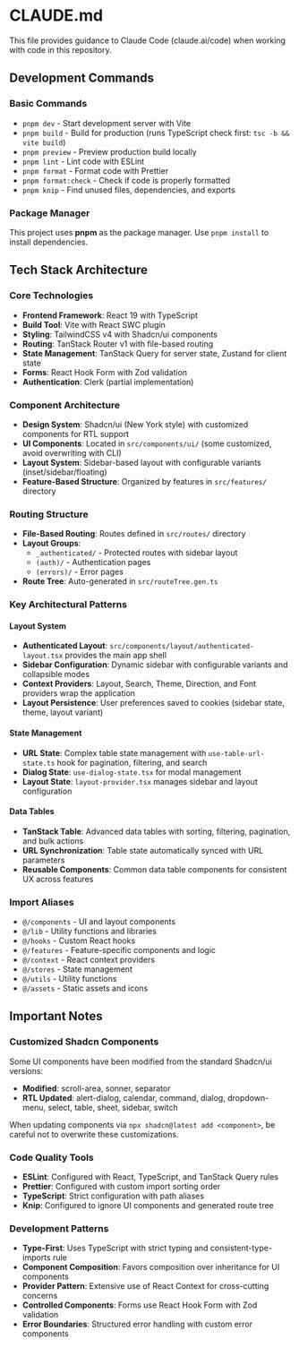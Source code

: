 # CLAUDE.md

This file provides guidance to Claude Code (claude.ai/code) when working with code in this repository.

## Development Commands

### Basic Commands
- `pnpm dev` - Start development server with Vite
- `pnpm build` - Build for production (runs TypeScript check first: `tsc -b && vite build`)
- `pnpm preview` - Preview production build locally
- `pnpm lint` - Lint code with ESLint
- `pnpm format` - Format code with Prettier
- `pnpm format:check` - Check if code is properly formatted
- `pnpm knip` - Find unused files, dependencies, and exports

### Package Manager
This project uses **pnpm** as the package manager. Use `pnpm install` to install dependencies.

## Tech Stack Architecture

### Core Technologies
- **Frontend Framework**: React 19 with TypeScript
- **Build Tool**: Vite with React SWC plugin
- **Styling**: TailwindCSS v4 with Shadcn/ui components
- **Routing**: TanStack Router v1 with file-based routing
- **State Management**: TanStack Query for server state, Zustand for client state
- **Forms**: React Hook Form with Zod validation
- **Authentication**: Clerk (partial implementation)

### Component Architecture
- **Design System**: Shadcn/ui (New York style) with customized components for RTL support
- **UI Components**: Located in `src/components/ui/` (some customized, avoid overwriting with CLI)
- **Layout System**: Sidebar-based layout with configurable variants (inset/sidebar/floating)
- **Feature-Based Structure**: Organized by features in `src/features/` directory

### Routing Structure
- **File-Based Routing**: Routes defined in `src/routes/` directory
- **Layout Groups**: 
  - `_authenticated/` - Protected routes with sidebar layout
  - `(auth)/` - Authentication pages
  - `(errors)/` - Error pages
- **Route Tree**: Auto-generated in `src/routeTree.gen.ts`

### Key Architectural Patterns

#### Layout System
- **Authenticated Layout**: `src/components/layout/authenticated-layout.tsx` provides the main app shell
- **Sidebar Configuration**: Dynamic sidebar with configurable variants and collapsible modes
- **Context Providers**: Layout, Search, Theme, Direction, and Font providers wrap the application
- **Layout Persistence**: User preferences saved to cookies (sidebar state, theme, layout variant)

#### State Management
- **URL State**: Complex table state management with `use-table-url-state.ts` hook for pagination, filtering, and search
- **Dialog State**: `use-dialog-state.tsx` for modal management
- **Layout State**: `layout-provider.tsx` manages sidebar and layout configuration

#### Data Tables
- **TanStack Table**: Advanced data tables with sorting, filtering, pagination, and bulk actions
- **URL Synchronization**: Table state automatically synced with URL parameters
- **Reusable Components**: Common data table components for consistent UX across features

### Import Aliases
- `@/components` - UI and layout components
- `@/lib` - Utility functions and libraries
- `@/hooks` - Custom React hooks
- `@/features` - Feature-specific components and logic
- `@/context` - React context providers
- `@/stores` - State management
- `@/utils` - Utility functions
- `@/assets` - Static assets and icons

## Important Notes

### Customized Shadcn Components
Some UI components have been modified from the standard Shadcn/ui versions:
- **Modified**: scroll-area, sonner, separator
- **RTL Updated**: alert-dialog, calendar, command, dialog, dropdown-menu, select, table, sheet, sidebar, switch

When updating components via `npx shadcn@latest add <component>`, be careful not to overwrite these customizations.

### Code Quality Tools
- **ESLint**: Configured with React, TypeScript, and TanStack Query rules
- **Prettier**: Configured with custom import sorting order
- **TypeScript**: Strict configuration with path aliases
- **Knip**: Configured to ignore UI components and generated route tree

### Development Patterns
- **Type-First**: Uses TypeScript with strict typing and consistent-type-imports rule
- **Component Composition**: Favors composition over inheritance for UI components
- **Provider Pattern**: Extensive use of React Context for cross-cutting concerns
- **Controlled Components**: Forms use React Hook Form with Zod validation
- **Error Boundaries**: Structured error handling with custom error components